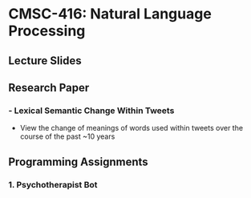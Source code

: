 # CMSC-416: Natural Language Processing
## Lecture Slides

## Research Paper
### - Lexical Semantic Change Within Tweets
- View the change of meanings of words used within tweets over the course of the past ~10 years

## Programming Assignments
### 1. Psychotherapist Bot
